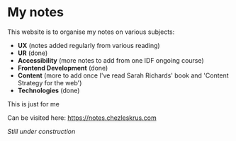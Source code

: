 # My notes
This website is to organise my notes on various subjects:
- **UX**     (notes added regularly from various reading)
- **UR**     (done)
- **Accessibility**     (more notes to add from one IDF ongoing course)
- **Frontend Development**     (done)
- **Content**     (more to add once I've read Sarah Richards' book and 'Content Strategy for the web') 
- **Technologies**     (done)

This is just for me

Can be visited here: 
https://notes.chezleskrus.com


_Still under construction_


